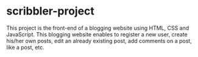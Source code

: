 # scribbler-project
This project is the front-end of a blogging website using HTML, CSS and JavaScript. This blogging website enables to register a new user, create his/her own posts, edit an already existing post, add comments on a post, like a post, etc.
